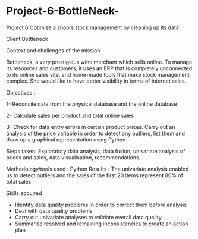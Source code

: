 # Project-6-BottleNeck-
Project 6 Optimise a shop's stock management by cleaning up its data

Client Bottleneck

Context and challenges of the mission 

Bottleneck, a very prestigious wine merchant which sells online. To manage its resources and customers, it uses an ERP that is completely unconnected to its online sales site, and home-made tools that make stock management complex.
She would like to have better visibility in terms of internet sales.

Objectives :

1- Reconcile data from the physical database and the online database

2- Calculate sales per product and total online sales

3- Check for data entry errors in certain product prices. Carry out an analysis of the price variable in order to detect any outliers, list them and draw up a graphical representation using Python.

Steps taken: Exploratory data analysis, data fusion, univariate analysis of prices and sales, data visualisation, recommendations.

Methodology/tools used : Python
Results : The univariate analysis enabled us to detect outliers and the sales of the first 20 items represent 80% of total sales.

Skills acquired
- Identify data quality problems in order to correct them before analysis
- Deal with data quality problems
- Carry out univariate analyses to validate overall data quality
- Summarise resolved and remaining inconsistencies to create an action plan
